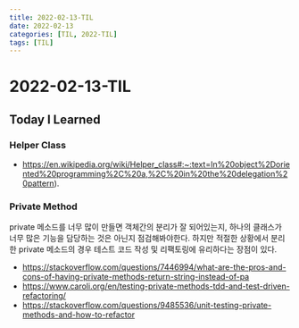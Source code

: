```yaml
---
title: 2022-02-13-TIL
date: 2022-02-13
categories: [TIL, 2022-TIL]
tags: [TIL]
---
```


# 2022-02-13-TIL

## Today I Learned

### Helper Class

- https://en.wikipedia.org/wiki/Helper_class#:~:text=In%20object%2Doriented%20programming%2C%20a,%2C%20in%20the%20delegation%20pattern).

### Private Method

private 메소드를 너무 많이 만들면 객체간의 분리가 잘 되어있는지, 하나의 클래스가 너무 많은 기능을 담당하는 것은 아닌지 점검해봐야한다. 하지만 적절한 상황에서 분리한 private 메소드의 경우 테스트 코드 작성 및 리팩토링에 유리하다는 장점이 있다.

- https://stackoverflow.com/questions/7446994/what-are-the-pros-and-cons-of-having-private-methods-return-string-instead-of-pa
- https://www.caroli.org/en/testing-private-methods-tdd-and-test-driven-refactoring/
- https://stackoverflow.com/questions/9485536/unit-testing-private-methods-and-how-to-refactor
